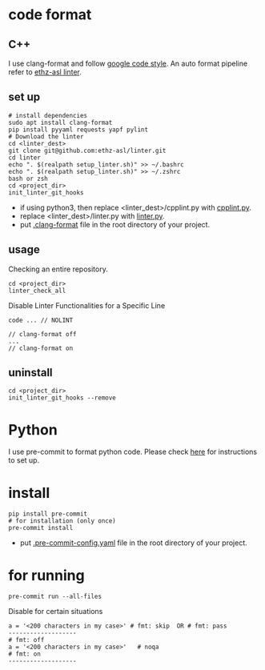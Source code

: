 <!--
 * @Author: thuaj@connect.ust.hk
 * @Date: 2024-10-23 13:42:00
 * @LastEditTime: 2024-10-23 15:25:42
 * @Description: code format I used for my projects python and c++
 * Copyright (c) 2024 by thuaj@connect.ust.hk, All Rights Reserved. 
-->

# code format
## C++ 
I use clang-format and follow [google code style](https://google.github.io/styleguide/cppguide.html). An auto format pipeline refer to [ethz-asl linter](https://github.com/ethz-asl/linter).
## set up
```
# install dependencies
sudo apt install clang-format
pip install pyyaml requests yapf pylint
# Download the linter
cd <linter_dest>
git clone git@github.com:ethz-asl/linter.git 
cd linter
echo ". $(realpath setup_linter.sh)" >> ~/.bashrc
echo ". $(realpath setup_linter.sh)" >> ~/.zshrc
bash or zsh
cd <project_dir>
init_linter_git_hooks
```
- if using python3, then replace <linter_dest>/cpplint.py with [cpplint.py](./cpplint.py).
- replace <linter_dest>/linter.py with [linter.py](./linter.py).
- put [.clang-format](./.clang-format) file in the root directory of your project.

## usage
Checking an entire repository.
```
cd <project_dir>
linter_check_all
```


Disable Linter Functionalities for a Specific Line

```
code ... // NOLINT

// clang-format off
...
// clang-format on   

```
## uninstall
```
cd <project_dir>
init_linter_git_hooks --remove
```

# Python
I use pre-commit to format python code.
Please check [here](https://pre-commit.com/#install) for instructions to set up. 
# install
```
pip install pre-commit
# for installation (only once)
pre-commit install
```
- put [.pre-commit-config.yaml](./.pre-commit-config.yaml) file in the root directory of your project.
# for running
```
pre-commit run --all-files
```
Disable for certain situations
```
a = '<200 characters in my case>' # fmt: skip  OR # fmt: pass
-------------------
# fmt: off
a = '<200 characters in my case>'   # noqa
# fmt: on
-------------------

```